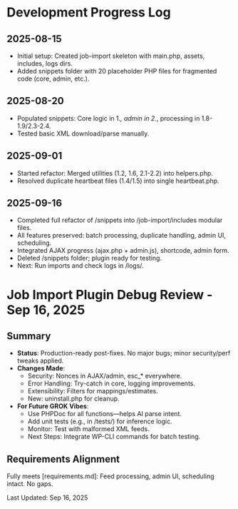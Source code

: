 # Development Progress Log

## 2025-08-15
- Initial setup: Created job-import skeleton with main.php, assets, includes, logs dirs.
- Added snippets folder with 20 placeholder PHP files for fragmented code (core, admin, etc.).

## 2025-08-20
- Populated snippets: Core logic in 1.*, admin in 2.*, processing in 1.8-1.9/2.3-2.4.
- Tested basic XML download/parse manually.

## 2025-09-01
- Started refactor: Merged utilities (1.2, 1.6, 2.1-2.2) into helpers.php.
- Resolved duplicate heartbeat files (1.4/1.5) into single heartbeat.php.

## 2025-09-16
- Completed full refactor of /snippets into /job-import/includes modular files.
- All features preserved: batch processing, duplicate handling, admin UI, scheduling.
- Integrated AJAX progress (ajax.php + admin.js), shortcode, admin form.
- Deleted /snippets folder; plugin ready for testing.
- Next: Run imports and check logs in /logs/.

# Job Import Plugin Debug Review - Sep 16, 2025

## Summary
- **Status**: Production-ready post-fixes. No major bugs; minor security/perf tweaks applied.
- **Changes Made**:
  - Security: Nonces in AJAX/admin, esc_* everywhere.
  - Error Handling: Try-catch in core, logging improvements.
  - Extensibility: Filters for mappings/estimates.
  - New: uninstall.php for cleanup.
- **For Future GROK Vibes**:
  - Use PHPDoc for all functions—helps AI parse intent.
  - Add unit tests (e.g., in /tests/) for inference logic.
  - Monitor: Test with malformed XML feeds.
  - Next Steps: Integrate WP-CLI commands for batch testing.

## Requirements Alignment
Fully meets [requirements.md]: Feed processing, admin UI, scheduling intact. No gaps.

Last Updated: Sep 16, 2025

